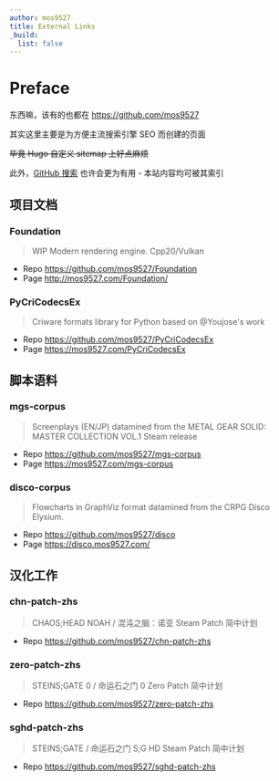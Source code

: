 ```yaml
---
author: mos9527
title: External Links
_build:
  list: false
---
```


# Preface

东西嘛，该有的也都在 https://github.com/mos9527

其实这里主要是为方便主流搜索引擎 SEO 而创建的页面

~~毕竟 Hugo 自定义 sitemap 上好点麻烦~~

此外，[GitHub 搜索](https://github.com/search?q=owner%3Amos9527&type=code) 也许会更为有用 - 本站内容均可被其索引

## 项目文档
### Foundation
> WIP Modern rendering engine. Cpp20/Vulkan
- Repo https://github.com/mos9527/Foundation
- Page http://mos9527.com/Foundation/

### PyCriCodecsEx
> Criware formats library for Python based on @Youjose's work 
- Repo https://github.com/mos9527/PyCriCodecsEx
- Page https://mos9527.com/PyCriCodecsEx

## 脚本语料
### mgs-corpus
> Screenplays (EN/JP) datamined from the METAL GEAR SOLID: MASTER COLLECTION VOL.1 Steam release
- Repo https://github.com/mos9527/mgs-corpus
- Page https://mos9527.com/mgs-corpus

### disco-corpus
> Flowcharts in GraphViz format datamined from the CRPG Disco Elysium.
- Repo https://github.com/mos9527/disco
- Page https://disco.mos9527.com/

## 汉化工作
### chn-patch-zhs
> CHAOS;HEAD NOAH / 混沌之脑：诺亚 Steam Patch 简中计划
- Repo https://github.com/mos9527/chn-patch-zhs

### zero-patch-zhs
> STEINS;GATE 0 / 命运石之门 0 Zero Patch 简中计划
- Repo https://github.com/mos9527/zero-patch-zhs

### sghd-patch-zhs
> STEINS;GATE / 命运石之门 S;G HD Steam Patch 简中计划
- Repo https://github.com/mos9527/sghd-patch-zhs